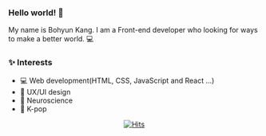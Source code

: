 ### Hello world! 🙋‍
My name is Bohyun Kang. I am a Front-end developer who looking for ways to make a better world. 💻

### ✨ Interests
- 💻 Web development(HTML, CSS, JavaScript and React ...) 
- 🎨 UX/UI design 
- 🧠 Neuroscience 
- 💃 K-pop 

<div align=center>

[![Hits](https://hits.seeyoufarm.com/api/count/incr/badge.svg?url=https%3A%2F%2Fgithub.com%2Fbohyunkang&count_bg=%2379C83D&title_bg=%23555555&icon=&icon_color=%23E7E7E7&title=hits&edge_flat=false)](https://hits.seeyoufarm.com)

</div>

<!--
**bohyunkang/bohyunkang** is a ✨ _special_ ✨ repository because its `README.md` (this file) appears on your GitHub profile.

Here are some ideas to get you started:

- 🔭 I’m currently working on ...
- 🌱 I’m currently learning ...
- 👯 I’m looking to collaborate on ...
- 🤔 I’m looking for help with ...
- 💬 Ask me about ...
- 📫 How to reach me: ...
- 😄 Pronouns: ...
- ⚡ Fun fact: ...
-->
